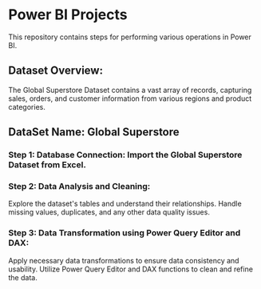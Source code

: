 # Power BI Projects

This repository contains steps for performing various operations in Power BI.

## Dataset Overview:
The Global Superstore Dataset contains a vast array of records, capturing sales, orders, and customer information from various regions and product categories.

## DataSet Name: Global Superstore

### Step 1: Database Connection: Import the Global Superstore Dataset from Excel.

### Step 2: Data Analysis and Cleaning:
Explore the dataset's tables and understand their relationships.
Handle missing values, duplicates, and any other data quality issues.

### Step 3: Data Transformation using Power Query Editor and DAX:
Apply necessary data transformations to ensure data consistency and usability. Utilize Power Query Editor and DAX functions to clean and refine the data.
